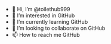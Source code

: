 - 👋 Hi, I’m @toilethub999
- 👀 I’m interested in GitHub
- 🌱 I’m currently learning GitHub
- 💞️ I’m looking to collaborate on GitHub
- 📫 How to reach me GitHub

<!---
toilethub999/toilethub999 is a ✨ special ✨ repository because its `README.md` (this file) appears on your GitHub profile.
You can click the Preview link to take a look at your changes.
--->
